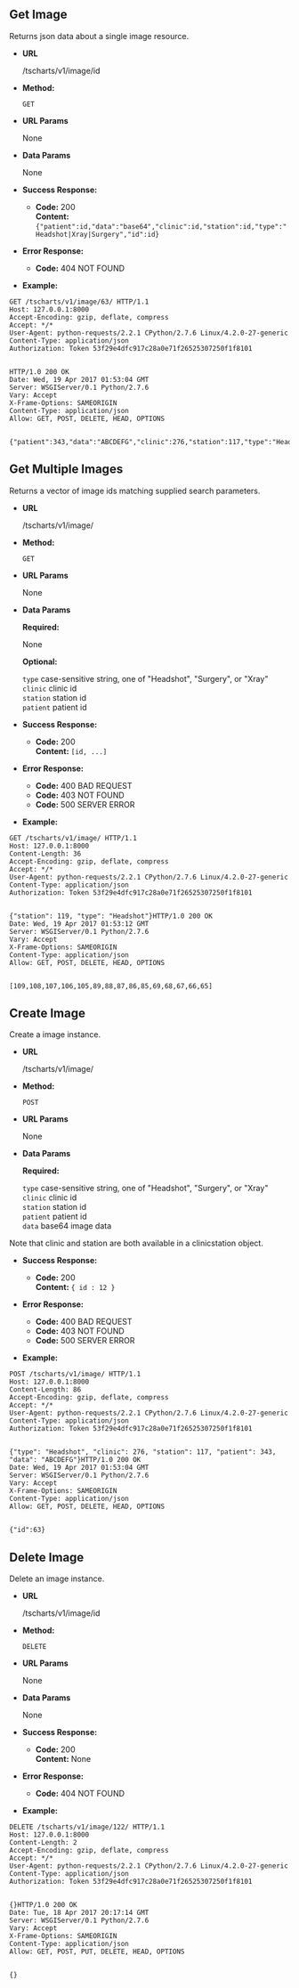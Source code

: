 **Get Image**
----
  Returns json data about a single image resource. 

* **URL**

  /tscharts/v1/image/id

* **Method:**

  `GET`
  
*  **URL Params**

   None

* **Data Params**

  None

* **Success Response:**

  * **Code:** 200 <br />
    **Content:** `{"patient":id,"data":"base64","clinic":id,"station":id,"type":"Headshot|Xray|Surgery","id":id}`
 
* **Error Response:**

  * **Code:** 404 NOT FOUND

* **Example:**

```
GET /tscharts/v1/image/63/ HTTP/1.1
Host: 127.0.0.1:8000
Accept-Encoding: gzip, deflate, compress
Accept: */*
User-Agent: python-requests/2.2.1 CPython/2.7.6 Linux/4.2.0-27-generic
Content-Type: application/json
Authorization: Token 53f29e4dfc917c28a0e71f26525307250f1f8101


HTTP/1.0 200 OK
Date: Wed, 19 Apr 2017 01:53:04 GMT
Server: WSGIServer/0.1 Python/2.7.6
Vary: Accept
X-Frame-Options: SAMEORIGIN
Content-Type: application/json
Allow: GET, POST, DELETE, HEAD, OPTIONS


{"patient":343,"data":"ABCDEFG","clinic":276,"station":117,"type":"Headshot","id":63}
```
  
**Get Multiple Images**
----
  Returns a vector of image ids matching supplied search parameters.

* **URL**

  /tscharts/v1/image/

* **Method:**

  `GET`
  
*  **URL Params**

   None

* **Data Params**

   **Required:**

   None 

   **Optional:**
 
   `type` case-sensitive string, one of  "Headshot", "Surgery", or "Xray"<br />
   `clinic` clinic id<br />
   `station` station id<br />
   `patient` patient id<br />

* **Success Response:**

  * **Code:** 200 <br />
    **Content:** `[id, ...]`
 
* **Error Response:**

  * **Code:** 400 BAD REQUEST<br />
  * **Code:** 403 NOT FOUND<br />
  * **Code:** 500 SERVER ERROR

* **Example:**

```
GET /tscharts/v1/image/ HTTP/1.1
Host: 127.0.0.1:8000
Content-Length: 36
Accept-Encoding: gzip, deflate, compress
Accept: */*
User-Agent: python-requests/2.2.1 CPython/2.7.6 Linux/4.2.0-27-generic
Content-Type: application/json
Authorization: Token 53f29e4dfc917c28a0e71f26525307250f1f8101


{"station": 119, "type": "Headshot"}HTTP/1.0 200 OK
Date: Wed, 19 Apr 2017 01:53:12 GMT
Server: WSGIServer/0.1 Python/2.7.6
Vary: Accept
X-Frame-Options: SAMEORIGIN
Content-Type: application/json
Allow: GET, POST, DELETE, HEAD, OPTIONS


[109,108,107,106,105,89,88,87,86,85,69,68,67,66,65]
```
  
**Create Image**
----
  Create a image instance.

* **URL**

  /tscharts/v1/image/

* **Method:**

  `POST`
  
*  **URL Params**

   None

* **Data Params**

   **Required:**

   `type` case-sensitive string, one of  "Headshot", "Surgery", or "Xray"<br />
   `clinic` clinic id<br />
   `station` station id<br />
   `patient` patient id<br />
   `data` base64 image data<br />

Note that clinic and station are both available in a clinicstation object.

* **Success Response:**

  * **Code:** 200 <br />
    **Content:** `{ id : 12 }`
 
* **Error Response:**

  * **Code:** 400 BAD REQUEST<br />
  * **Code:** 403 NOT FOUND<br />
  * **Code:** 500 SERVER ERROR

* **Example:**

```
POST /tscharts/v1/image/ HTTP/1.1
Host: 127.0.0.1:8000
Content-Length: 86
Accept-Encoding: gzip, deflate, compress
Accept: */*
User-Agent: python-requests/2.2.1 CPython/2.7.6 Linux/4.2.0-27-generic
Content-Type: application/json
Authorization: Token 53f29e4dfc917c28a0e71f26525307250f1f8101


{"type": "Headshot", "clinic": 276, "station": 117, "patient": 343, "data": "ABCDEFG"}HTTP/1.0 200 OK
Date: Wed, 19 Apr 2017 01:53:04 GMT
Server: WSGIServer/0.1 Python/2.7.6
Vary: Accept
X-Frame-Options: SAMEORIGIN
Content-Type: application/json
Allow: GET, POST, DELETE, HEAD, OPTIONS


{"id":63}
```

**Delete Image**
----
  Delete an image instance. 

* **URL**

  /tscharts/v1/image/id

* **Method:**

  `DELETE`
  
*  **URL Params**

   None

* **Data Params**

  None

* **Success Response:**

  * **Code:** 200 <br />
    **Content:** None
 
* **Error Response:**

  * **Code:** 404 NOT FOUND

* **Example:**

```
DELETE /tscharts/v1/image/122/ HTTP/1.1
Host: 127.0.0.1:8000
Content-Length: 2
Accept-Encoding: gzip, deflate, compress
Accept: */*
User-Agent: python-requests/2.2.1 CPython/2.7.6 Linux/4.2.0-27-generic
Content-Type: application/json
Authorization: Token 53f29e4dfc917c28a0e71f26525307250f1f8101


{}HTTP/1.0 200 OK
Date: Tue, 18 Apr 2017 20:17:14 GMT
Server: WSGIServer/0.1 Python/2.7.6
Vary: Accept
X-Frame-Options: SAMEORIGIN
Content-Type: application/json
Allow: GET, POST, PUT, DELETE, HEAD, OPTIONS


{}
```

